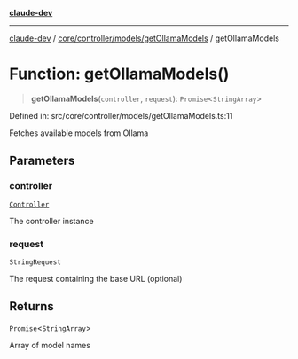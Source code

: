 [**claude-dev**](../../../../../README.md)

***

[claude-dev](../../../../../README.md) / [core/controller/models/getOllamaModels](../README.md) / getOllamaModels

# Function: getOllamaModels()

> **getOllamaModels**(`controller`, `request`): `Promise`\<`StringArray`\>

Defined in: src/core/controller/models/getOllamaModels.ts:11

Fetches available models from Ollama

## Parameters

### controller

[`Controller`](../../../classes/Controller.md)

The controller instance

### request

`StringRequest`

The request containing the base URL (optional)

## Returns

`Promise`\<`StringArray`\>

Array of model names
